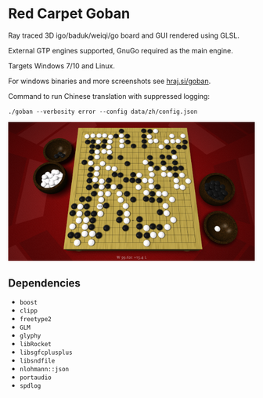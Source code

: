 # Red Carpet Goban

Ray traced 3D igo/baduk/weiqi/go board and GUI rendered using GLSL.

External GTP engines supported, GnuGo required as the main engine.

Targets Windows 7/10 and Linux.

For windows binaries and more screenshots see [hraj.si/goban](http://hraj.si/goban).

Command to run Chinese translation with suppressed logging:

```
./goban --verbosity error --config data/zh/config.json
```

![screenshot](/res/screenshot.png)

## Dependencies
* `boost`
* `clipp`
* `freetype2`
* `GLM`
* `glyphy`
* `libRocket`
* `libsgfcplusplus`
* `libsndfile`
* `nlohmann::json`
* `portaudio`
* `spdlog`
